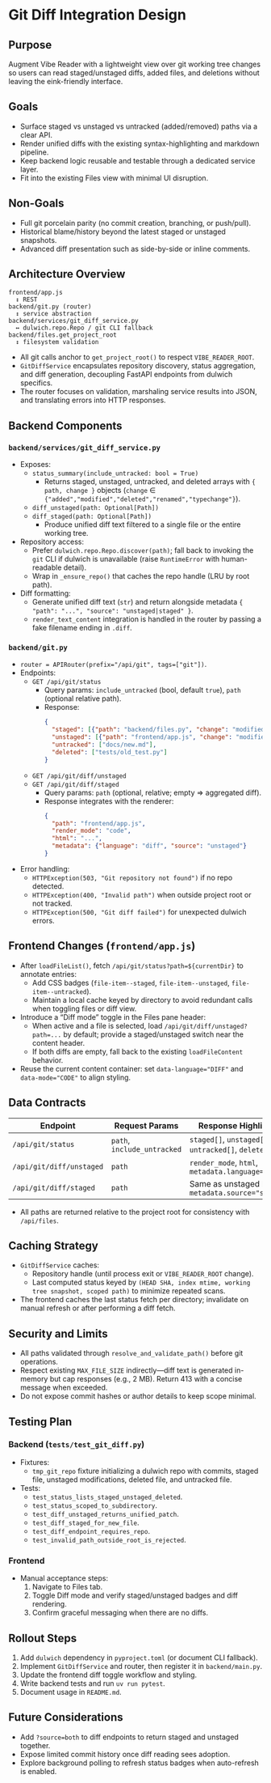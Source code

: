 # Git Diff Integration Design

## Purpose
Augment Vibe Reader with a lightweight view over git working tree changes so users can read staged/unstaged diffs, added files, and deletions without leaving the eink-friendly interface.

## Goals
- Surface staged vs unstaged vs untracked (added/removed) paths via a clear API.
- Render unified diffs with the existing syntax-highlighting and markdown pipeline.
- Keep backend logic reusable and testable through a dedicated service layer.
- Fit into the existing Files view with minimal UI disruption.

## Non-Goals
- Full git porcelain parity (no commit creation, branching, or push/pull).
- Historical blame/history beyond the latest staged or unstaged snapshots.
- Advanced diff presentation such as side-by-side or inline comments.

## Architecture Overview
```
frontend/app.js
  ↕ REST
backend/git.py (router)
  ↕ service abstraction
backend/services/git_diff_service.py
  ↔ dulwich.repo.Repo / git CLI fallback
backend/files.get_project_root
  ↕ filesystem validation
```

- All git calls anchor to `get_project_root()` to respect `VIBE_READER_ROOT`.
- `GitDiffService` encapsulates repository discovery, status aggregation, and diff generation, decoupling FastAPI endpoints from dulwich specifics.
- The router focuses on validation, marshaling service results into JSON, and translating errors into HTTP responses.

## Backend Components

### `backend/services/git_diff_service.py`
- Exposes:
  - `status_summary(include_untracked: bool = True)`
    - Returns staged, unstaged, untracked, and deleted arrays with `{ path, change }` objects (`change` ∈ `{"added","modified","deleted","renamed","typechange"}`).
  - `diff_unstaged(path: Optional[Path])`
  - `diff_staged(path: Optional[Path])`
    - Produce unified diff text filtered to a single file or the entire working tree.
- Repository access:
  - Prefer `dulwich.repo.Repo.discover(path)`; fall back to invoking the `git` CLI if dulwich is unavailable (raise `RuntimeError` with human-readable detail).
  - Wrap in `_ensure_repo()` that caches the repo handle (LRU by root path).
- Diff formatting:
  - Generate unified diff text (`str`) and return alongside metadata `{ "path": "...", "source": "unstaged|staged" }`.
  - `render_text_content` integration is handled in the router by passing a fake filename ending in `.diff`.

### `backend/git.py`
- `router = APIRouter(prefix="/api/git", tags=["git"])`.
- Endpoints:
  - `GET /api/git/status`
    - Query params: `include_untracked` (bool, default `true`), `path` (optional relative path).
    - Response:
      ```json
      {
        "staged": [{"path": "backend/files.py", "change": "modified"}],
        "unstaged": [{"path": "frontend/app.js", "change": "modified"}],
        "untracked": ["docs/new.md"],
        "deleted": ["tests/old_test.py"]
      }
      ```
  - `GET /api/git/diff/unstaged`
  - `GET /api/git/diff/staged`
    - Query params: `path` (optional, relative; empty ⇒ aggregated diff).
    - Response integrates with the renderer:
      ```json
      {
        "path": "frontend/app.js",
        "render_mode": "code",
        "html": "...",
        "metadata": {"language": "diff", "source": "unstaged"}
      }
      ```
- Error handling:
  - `HTTPException(503, "Git repository not found")` if no repo detected.
  - `HTTPException(400, "Invalid path")` when outside project root or not tracked.
  - `HTTPException(500, "Git diff failed")` for unexpected dulwich errors.

## Frontend Changes (`frontend/app.js`)
- After `loadFileList()`, fetch `/api/git/status?path=${currentDir}` to annotate entries:
  - Add CSS badges (`file-item--staged`, `file-item--unstaged`, `file-item--untracked`).
  - Maintain a local cache keyed by directory to avoid redundant calls when toggling files or diff view.
- Introduce a “Diff mode” toggle in the Files pane header:
  - When active and a file is selected, load `/api/git/diff/unstaged?path=...` by default; provide a staged/unstaged switch near the content header.
  - If both diffs are empty, fall back to the existing `loadFileContent` behavior.
- Reuse the current content container: set `data-language="DIFF"` and `data-mode="CODE"` to align styling.

## Data Contracts
| Endpoint | Request Params | Response Highlights |
|----------|----------------|---------------------|
| `/api/git/status` | `path`, `include_untracked` | `staged[]`, `unstaged[]`, `untracked[]`, `deleted[]` |
| `/api/git/diff/unstaged` | `path` | `render_mode`, `html`, `metadata.language="diff"` |
| `/api/git/diff/staged` | `path` | Same as unstaged but `metadata.source="staged"` |

- All paths are returned relative to the project root for consistency with `/api/files`.

## Caching Strategy
- `GitDiffService` caches:
  - Repository handle (until process exit or `VIBE_READER_ROOT` change).
  - Last computed status keyed by `(HEAD SHA, index mtime, working tree snapshot, scoped path)` to minimize repeated scans.
- The frontend caches the last status fetch per directory; invalidate on manual refresh or after performing a diff fetch.

## Security and Limits
- All paths validated through `resolve_and_validate_path()` before git operations.
- Respect existing `MAX_FILE_SIZE` indirectly—diff text is generated in-memory but cap responses (e.g., 2 MB). Return 413 with a concise message when exceeded.
- Do not expose commit hashes or author details to keep scope minimal.

## Testing Plan

### Backend (`tests/test_git_diff.py`)
- Fixtures:
  - `tmp_git_repo` fixture initializing a dulwich repo with commits, staged file, unstaged modifications, deleted file, and untracked file.
- Tests:
  - `test_status_lists_staged_unstaged_deleted`.
  - `test_status_scoped_to_subdirectory`.
  - `test_diff_unstaged_returns_unified_patch`.
  - `test_diff_staged_for_new_file`.
  - `test_diff_endpoint_requires_repo`.
  - `test_invalid_path_outside_root_is_rejected`.

### Frontend
- Manual acceptance steps:
  1. Navigate to Files tab.
  2. Toggle Diff mode and verify staged/unstaged badges and diff rendering.
  3. Confirm graceful messaging when there are no diffs.

## Rollout Steps
1. Add `dulwich` dependency in `pyproject.toml` (or document CLI fallback).
2. Implement `GitDiffService` and router, then register it in `backend/main.py`.
3. Update the frontend diff toggle workflow and styling.
4. Write backend tests and run `uv run pytest`.
5. Document usage in `README.md`.

## Future Considerations
- Add `?source=both` to diff endpoints to return staged and unstaged together.
- Expose limited commit history once diff reading sees adoption.
- Explore background polling to refresh status badges when auto-refresh is enabled.
